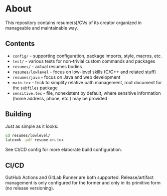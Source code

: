 # About

This repository contains resume(s)/CVs of its creator organized in manageable and maintainable way.

## Contents

* `config/` - supporting configuration, package imports, style, macros, etc.
* `test/` - various tests for non-trivial custom commands and packages
* `resumes/` - actual resumes bodies
* `resumes/lowlevel` - focus on low-level skills (C/C++ and related stuff)
* `resumes/java` - focus on Java and web development
* `main.tex` - trick to simplify relative path management, root document for the `subfiles` package
* `sensitive.tex` - file, nonexistent by default, where sensitive information (home address, phone, etc.) may be provided

## Building

Just as simple as it looks:

```bash
cd resumes/lowlevel/
latexmk -pdf resume-en.tex
```

See CI/CD config for more elaborate build configuration.

## CI/CD

GutHub Actions and GitLab Runner are both supported. Release/artifact management is only configured for the former and only in its primitive form (no release versioning).
